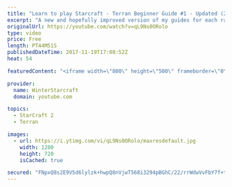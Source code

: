 ```yaml
---
title: "Learn to play Starcraft - Terran Beginner Guide #1 - Updated (2017 LOTV)"
excerpt: "A new and hopefully improved version of my guides for each race where I go over as many basics as possible while doing it live :)  I strongly believe that a super structured guide style is not very helpful compared to watching/playing the game actively.  Feedback is greatly appreciated. -- Watch live"
originalUrl: https://youtube.com/watch?v=qL9Ns0ORolo
type: video
price: Free
length: PT44M51S
publishedDateTime: 2017-11-19T17:08:52Z
heat: 54

featuredContent: "<iframe width=\"800\" height=\"500\" frameborder=\"0\" src=\"https://www.youtube.com/embed/qL9Ns0ORolo\" allow=\"accelerometer; autoplay; encrypted-media; gyroscope; picture-in-picture\" allowfullscreen></iframe>"

provider:
  name: WinterStarcraft
  domain: youtube.com

topics:
  - StarCraft 2
  - Terran

images:
  - url: https://i.ytimg.com/vi/qL9Ns0ORolo/maxresdefault.jpg
    width: 1280
    height: 720
    isCached: true

secured: "FNpxQ8s2E9V5d6lylzk+hwpQ8nVjwT568i3294pBGhC/22/rrWdwVvFbY7f+tcomcgiMoYfgCx090PxTr8vTy9nmpB5MbOX5S6Cl6l+50uF48723v0g/hIAaBFGBxNPx5UYe0mNQtRJ6Oz9zIPG6gZpXo3Cz3vZZEqMmGnXZeSXAytLXYO1rTSTi8rdbusvdmI9mToHsTQ7OulnwALHJI7sex2mSPbnn9WZahHdA7Olag4BZ6HoWCf/nLoZulv7h743Bizgom4Y893UQYBivadtGn8/SuZvCROjV3lPD0VCHD3ZhPq2tmeY5BYAYJUVY5w0O67ZhKEu5hbZDZL/kPFyKzq5Gc6g8op4PV92Fap2nxEqmAJYFGMMllYjMISeX2cVilOhH8UjWwKUdBokPH7D6/Kbua1SsXQi+N0O0wHTgBxX+pGthDcw4ZRHdjRbE;pfAdliM2lUScz7DrqR9fXg=="
---
```


